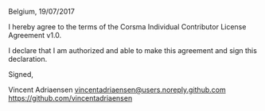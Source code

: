 Belgium, 19/07/2017

I hereby agree to the terms of the Corsma Individual Contributor License
Agreement v1.0.

I declare that I am authorized and able to make this agreement and sign this
declaration.

Signed,

Vincent Adriaensen vincentadriaensen@users.noreply.github.com https://github.com/vincentadriaensen
